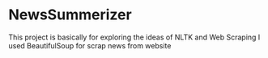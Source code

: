 # NewsSummerizer
This project is basically for exploring the ideas of NLTK and Web Scraping
I used BeautifulSoup for scrap news from website

